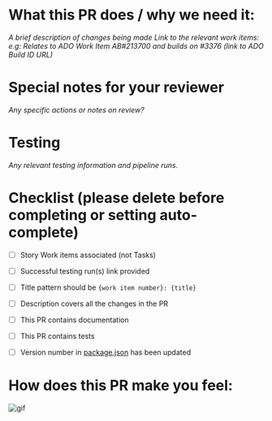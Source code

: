 <!--  Thanks for sending a pull request!  Here are some tips for you:
If this PR closes an issue, add '<AB#213700>' somewhere in the PR summary. As a minimum, please *always* link to the relevant work items e.g. AB#213700 (work item number in Azure DevOps). Follow the format below carefully, guidance found here: https://learn.microsoft.com/en-us/azure/devops/boards/github/link-to-from-github?view=azure-devops. Note: The Title pattern should be `{work item number}: {title}` -->

# **What this PR does / why we need it**:
*A brief description of changes being made*
*Link to the relevant work items: e.g: Relates to ADO Work Item AB#213700 and builds on #3376 (link to ADO Build ID URL)*

# **Special notes for your reviewer**
*Any specific actions or notes on review?*

# Testing
*Any relevant testing information and pipeline runs.*

# Checklist (please delete before completing or setting auto-complete)
- [ ] Story Work items associated (not Tasks)
- [ ] Successful testing run(s) link provided
- [ ] Title pattern should be `{work item number}: {title}`
- [ ] Description covers all the changes in the PR
- [ ] This PR contains documentation
- [ ] This PR contains tests
- [ ] Version number in [package.json](https://github.com/DEFRA/adp-portal/blob/main/app/package.json#L3) has been updated


# **How does this PR make you feel**:
![gif]([https://giphy.com/)
